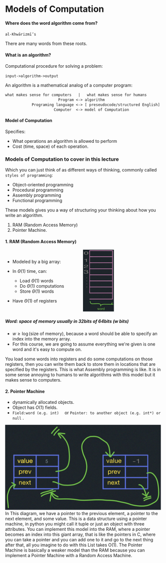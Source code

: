 # Models of Computation

#### Where does the word algorithm come from?

`al-Khwārizmī’s`

There are many words from these roots.
#### What is an algorithm?
Computational procedure for solving a problem:

`input->algorithm->output`

An algorithm is a mathematical analog of a computer program:

```
what makes sense for computers   |   what makes sense for humans
                        Program <-> algorithm 
            Programing language <-> [ preseudocode/structured English]
                      Computer  <-> model of Computation
```

#### Model of Computation
Specifies:

- What operations an algorithm is allowed to perform
- Cost (time, space) of each operation.

### Models of Computation to cover in this lecture

Which you can just think of as different ways of thinking, commonly called `styles of programming`:
- Object-oriented programming
- Procedural programming
- Assembly programming
- Functional programming

These models gives you a way of structuring your thinking about how you write an algorithm.

1. RAM (Random Access Memory)
2. Pointer Machine.

#### 1. RAM (Random Access Memory)


<div style="display: flex; align-items: center;">
    <div style="flex: 1;">

- Modeled by a big array:
- In $\Theta(1)$ time, can:
  - Load $\Theta(1)$ words
  - Do $\Theta(1)$ computations
  - Store $\Theta(1)$ words
- Have $\Theta(1)$ of registers

    </div>
    <div style="flex: 1;">
      <img src="RAM0.jpg" alt="RAM array" width="100" height="200">
    </div>
</div>


##### Word: space of memory usually in 32bits of 64bits (w bits)
- $w \geq \log(\text{size of memory})$, because a word should be able to specify an index into the memory array.
- For this course, we are going to assume everything we're given is one word and it's easy to compute on.


You load some words into registers and do some computations on those registers,
then you can write them back to store them in locations that are specified by the registers. 
This is what Assembly programming is like. It is in some sense annoying to humans to write algorithms 
with this model but it makes sense to computers.

#### 2. Pointer Machine
- dynamically allocated objects.
- Object has $O(1)$ fields.
- `Field:word (e.g. int) 
` or `Pointer: to another object (e.g. int*) or null`  .

![Simple double linked list](Pointers1.jpg)
In This diagram, we have a pointer to the previous element, a pointer to the next element, and some value. 
This is a data structure using a pointer machine, in python you might call it tuple or just an 
object with three attributes.
You can implement this model into the RAM, where a pointer becomes an index into this giant array, 
that is like the pointers in C, where you can take a pointer and you can add one to it and go to the next thing
after that, all you imagine to do with this List takes O(1).
The Pointer Machine is basically a weaker model than the RAM because you can implement a Pointer Machine
with a Random Access Machine.

